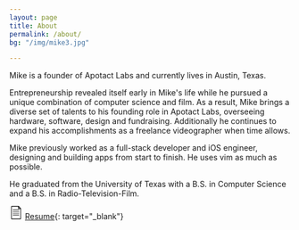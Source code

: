 ```yaml
---
layout: page
title: About
permalink: /about/
bg: "/img/mike3.jpg"

---
```



Mike is a founder of Apotact Labs and currently lives in Austin, Texas.

Entrepreneurship revealed itself early in Mike's life while he pursued a unique
combination of computer science and film. As a result, Mike brings a diverse
set of talents to his founding role in Apotact Labs, overseeing hardware,
software, design and fundraising. Additionally he continues to expand his
accomplishments as a freelance videographer when time allows.

Mike previously worked as a full-stack developer and iOS engineer, designing
and building apps from start to finish. He uses vim as much as possible.

He graduated from the University of Texas with a B.S. in Computer Science and
a B.S. in Radio-Television-Film.
    
![resume icon](data:image/png;base64,iVBORw0KGgoAAAANSUhEUgAAABgAAAAYCAYAAADgdz34AAAA9ElEQVRIS+2WbQ3CMBCGnykACTgAFAAOkAAOkIADcAA4AAUgARyAAxywvORGWLOl12Uk/FiTJlt7u+fuvfUjo9wWwC4Yi70+gRlwrTLMgsELUPSYY82PgA1QC6kCrA3iAUyBM3AAJsDYYJ9v2wLIjyR6mVzK6N3aAkjWvkl2AuZtAeRnZc71PLAu6aIZKIqhpxCAopZEcqwaugDfkcU4xyaAmNOq+aQM9I/3nJQHcP+lRMXiTMrAGXzJLAnQSRRdaCkS3WyTS6rB1vYWT7Flq8WWBPA4Dm06QFS1/5BIZ6z2liZNGeiGUXseNLm2hIEsgX0xmAMQnWAZ+B7YZAAAAABJRU5ErkJggg==)
[Resume](https://standardresume.co/id/-JotoJ_PuEqJ_v8zRuF9){: target="_blank"}
